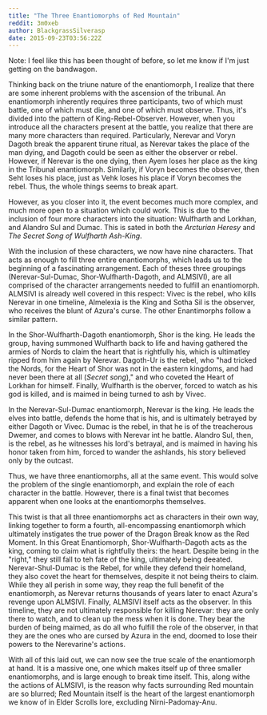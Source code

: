 ```yaml
---
title: "The Three Enantiomorphs of Red Mountain"
reddit: 3m0xeb
author: BlackgrassSilverasp
date: 2015-09-23T03:56:22Z
---
```


Note: I feel like this has been thought of before, so let me know if I'm just getting on the bandwagon.

Thinking back on the triune nature of the enantiomorph, I realize that there are some inherent problems with the ascension of the tribunal. An enantiomorph inherently requires three participants, two of which must battle, one of which must die, and one of which must observe. Thus, it's divided into the pattern of King-Rebel-Observer. However, when you introduce all the characters present at the battle, you realize that there are many more characters than required. Particularly, Nerevar and Voryn Dagoth break the apparent tirune ritual, as Nerevar takes the place of the man dying, and Dagoth could be seen as either the observer or rebel. However, if Nerevar is the one dying, then Ayem loses her place as the king in the Tribunal enantiomorph. Similarly, if Voryn becomes the observer, then Seht loses his place, just as Vehk loses his place if Voryn becomes the rebel. Thus, the whole things seems to break apart. 

However, as you closer into it, the event becomes much more complex, and much more open to a situation which could work. This is due to the inclusion of four more characters into the situation: Wulfharth and Lorkhan, and Alandro Sul and Dumac. This is sated in both the *Arcturian Heresy* and *The Secret Song of Wulfharth Ash-King*.

With the inclusion of these characters, we now have nine characters. That acts as enough to fill three entire enantiomorphs, which leads us to the beginning of a fascinating arrangement. Each of theses three groupings (Nerevar-Sul-Dumac, Shor-Wulfharth-Dagoth, and ALMSIVI), are all comprised of the character arrangements needed to fulfill an enantiomorph. ALMSIVI is already well covered in this respect: Vivec is the rebel, who kills Nerevar in one timeline, Almelexia is the King and Sotha Sil is the observer, who receives the blunt of Azura's curse. The other Enantimorphs follow a similar pattern.

In the Shor-Wulfharth-Dagoth enantiomorph, Shor is the king. He leads the group, having summoned Wulfharth back to life and having gathered the armies of Nords to claim the heart that is rightfully his, which is ultimatley ripped from him again by Nerevar. Dagoth-Ur is the rebel, who "had tricked the Nords, for the Heart of Shor was not in the eastern kingdoms, and had never been there at all (*Secret song*)," and who coveted the Heart of Lorkhan for himself. Finally, Wulfharth is the oberver, forced to watch as his god is killed, and is maimed in being turned to ash by Vivec.

In the Nerevar-Sul-Dumac enantiomorph, Nerevar is the king. He leads the elves into battle, defends the home that is his, and is ultimately betrayed by either Dagoth or Vivec. Dumac is the rebel, in that he is of the treacherous Dwemer, and comes to blows with Nerevar int he battle. Alandro Sul, then, is the rebel, as he witnesses his lord's betrayal, and is maimed in having his honor taken from him, forced to wander the ashlands, his story believed only by the outcast.

Thus, we have three enantiomorphs, all at the same event. This would solve the problem of the single enantiomorph, and explain the role of each character in the battle. However, there is a final twist that becomes apparent when one looks at the enantiomorphs themselves. 

This twist is that all three enantiomorphs act as characters in their own way, linking together to form a fourth, all-encompassing enantiomorph which ultimately instigates the true power of the Dragon Break know as the Red Moment. In this Great Enantiomorph, Shor-Wulfharth-Dagoth acts as the king, coming to claim what is rightfully theirs: the heart. Despite being in the "right," they still fall to teh fate of the king, ultimately being deeated. Nerevar-Shul-Dumac is the Rebel, for while they defend their homeland, they also covet the heart for themselves, despite it not being theirs to claim. While they all perish in some way, they reap the full benefit of the enantiomorph, as Nerevar returns thousands of years later to enact Azura's revenge upon ALMSIVI. Finally, ALMSIVI itself acts as the observer. In this timeline, they are not ultimately responsible for killing Nerevar: they are only there to watch, and to clean up the mess when it is done. They bear the burden of being maimed, as do all who fulfill the role of the observer, in that they are the ones who are cursed by Azura in the end, doomed to lose their powers to the Nerevarine's actions.

With all of this laid out, we can now see the true scale of the enantiomorph at hand. It is a massive one, one which makes itself up of three smaller enantiomorphs, and is large enough to break time itself. This, along withe the actions of ALMSIVI, is the reason why facts surrounding Red mountain are so blurred; Red Mountain itself is the heart of the largest enantiomorph we know of in Elder Scrolls lore, excluding Nirni-Padomay-Anu.

